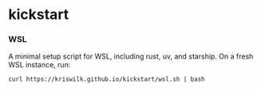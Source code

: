 # kickstart

### WSL
A minimal setup script for WSL, including rust, uv, and starship. On a fresh WSL instance, run:

```
curl https://kriswilk.github.io/kickstart/wsl.sh | bash
```
